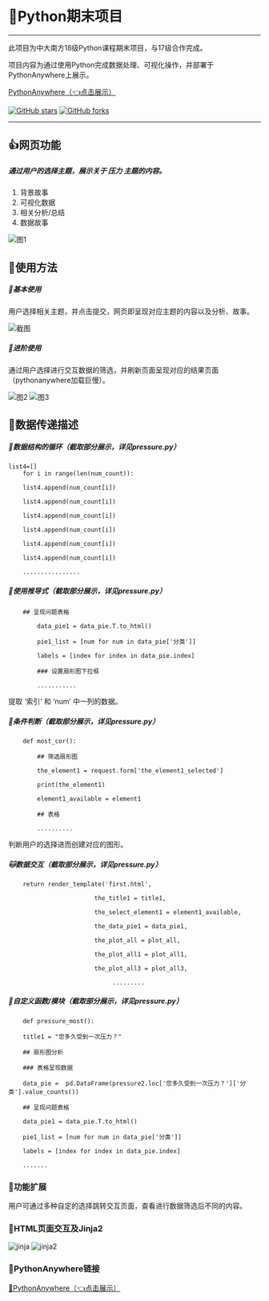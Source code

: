 # 🐍Python期末项目

---

此项目为中大南方18级Python课程期末项目，与17级合作完成。

项目内容为通过使用Python完成数据处理、可视化操作，并部署于PythonAnywhere上展示。

[PythonAnywhere（👈点击展示）](http://pythonpressure.pythonanywhere.com/)


 [![GitHub stars](https://img.shields.io/github/stars/Autumnhui/Python-Pressure?style=social)](https://github.com/Autumnhui/Python-Pressure/stargazers)     [![GitHub forks](https://img.shields.io/github/forks/Autumnhui/Python-Pressure?style=social)](https://github.com/Autumnhui/Python-Pressure/network/members)


---

## 👍网页功能

##### 通过用户的选择主题，展示关于 *压力* 主题的内容。

1. 背景故事
2. 可视化数据
3. 相关分析/总结
4. 数据故事

![图1](./readme-pic/1.png)

## 📗使用方法
##### 🔑基本使用
用户选择相关主题，并点击提交，网页即呈现对应主题的内容以及分析、故事。

![截图](https://github.com/Autumnhui/Python-Pressure/blob/master/readme-pic/%E5%B1%8F%E5%B9%95%E5%BF%AB%E7%85%A7%202020-01-05%20%E4%B8%8B%E5%8D%883.52.11.png?raw=true)

##### 🔐进阶使用
通过用户选择进行交互数据的筛选，并刷新页面呈现对应的结果页面（pythonanywhere加载巨慢）。

![图2](./readme-pic/2.png)
![图3](./readme-pic/3.png)

## 📝数据传递描述

##### 🐒数据结构的循环（截取部分展示，详见pressure.py）

    list4=[]
        for i in range(len(num_count)):

        list4.append(num_count[i])
    
        list4.append(num_count[i])
    
        list4.append(num_count[i])
    
        list4.append(num_count[i])
    
        list4.append(num_count[i])
    
        list4.append(num_count[i]) 
    
        ................




##### 🐻使用推导式（截取部分展示，详见pressure.py）

   
        ## 呈现问题表格

            data_pie1 = data_pie.T.to_html()
    
            pie1_list = [num for num in data_pie['分类']]
    
            labels = [index for index in data_pie.index]
    
            ### 设置扇形图下拉框 
    
            ...........
    
提取 ‘索引’ 和 ‘num’ 中一列的数据。


##### 🐼条件判断（截取部分展示，详见pressure.py）


        def most_cor():

            ## 筛选扇形图
    
            the_element1 = request.form['the_element1_selected']
    
            print(the_element1)
    
            element1_available = element1
    
            ## 表格
    
            ..........
    
 
 判断用户的选择进而创建对应的图形。

##### 🐱数据交互（截取部分展示，详见pressure.py）


        return render_template('first.html',

                            the_title1 = title1,
                            
                            the_select_element1 = element1_available,
                            
                            the_data_pie1 = data_pie1,
                            
                            the_plot_all = plot_all,
                            
                            the_plot_all1 = plot_all1,
                            
                            the_plot_all3 = plot_all3,
                            
                                 .........
                         



##### 🦁️自定义函数/模块（截取部分展示，详见pressure.py）


        def pressure_most():

        title1 = "您多久受到一次压力？"

        ## 扇形图分析

        ### 表格呈现数据

        data_pie =  pd.DataFrame(pressure2.loc['您多久受到一次压力？']['分类'].value_counts())

        ## 呈现问题表格

        data_pie1 = data_pie.T.to_html()

        pie1_list = [num for num in data_pie['分类']]

        labels = [index for index in data_pie.index]

        .......


### 🔧功能扩展
用户可通过多种自定的选择跳转交互页面，查看进行数据筛选后不同的内容。

### 🐂HTML页面交互及Jinja2
![jinja](./readme-pic/jinja.png)
![jinja2](./readme-pic/jinja2.png)

### 🔗PythonAnywhere链接
[🔗PythonAnywhere（👈点击展示）](http://pythonpressure.pythonanywhere.com/)

